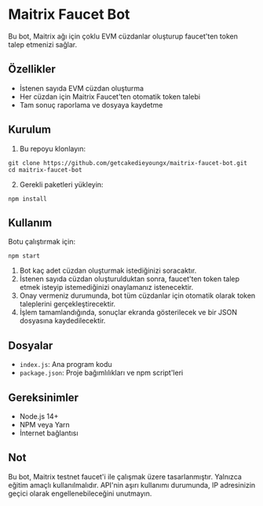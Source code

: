 # Maitrix Faucet Bot

Bu bot, Maitrix ağı için çoklu EVM cüzdanlar oluşturup faucet'ten token talep etmenizi sağlar.

## Özellikler

- İstenen sayıda EVM cüzdan oluşturma
- Her cüzdan için Maitrix Faucet'ten otomatik token talebi
- Tam sonuç raporlama ve dosyaya kaydetme

## Kurulum

1. Bu repoyu klonlayın:
```
git clone https://github.com/getcakedieyoungx/maitrix-faucet-bot.git
cd maitrix-faucet-bot
```

2. Gerekli paketleri yükleyin:
```
npm install
```

## Kullanım

Botu çalıştırmak için:

```
npm start
```

1. Bot kaç adet cüzdan oluşturmak istediğinizi soracaktır.
2. İstenen sayıda cüzdan oluşturulduktan sonra, faucet'ten token talep etmek isteyip istemediğinizi onaylamanız istenecektir.
3. Onay vermeniz durumunda, bot tüm cüzdanlar için otomatik olarak token taleplerini gerçekleştirecektir.
4. İşlem tamamlandığında, sonuçlar ekranda gösterilecek ve bir JSON dosyasına kaydedilecektir.

## Dosyalar

- `index.js`: Ana program kodu
- `package.json`: Proje bağımlılıkları ve npm script'leri

## Gereksinimler

- Node.js 14+
- NPM veya Yarn
- İnternet bağlantısı

## Not

Bu bot, Maitrix testnet faucet'i ile çalışmak üzere tasarlanmıştır. Yalnızca eğitim amaçlı kullanılmalıdır. API'nin aşırı kullanımı durumunda, IP adresinizin geçici olarak engellenebileceğini unutmayın.